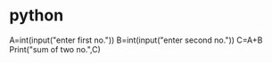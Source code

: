 # python

A=int(input("enter first no."))
B=int(input("enter second no."))
C=A+B
Print("sum of two no.",C)
